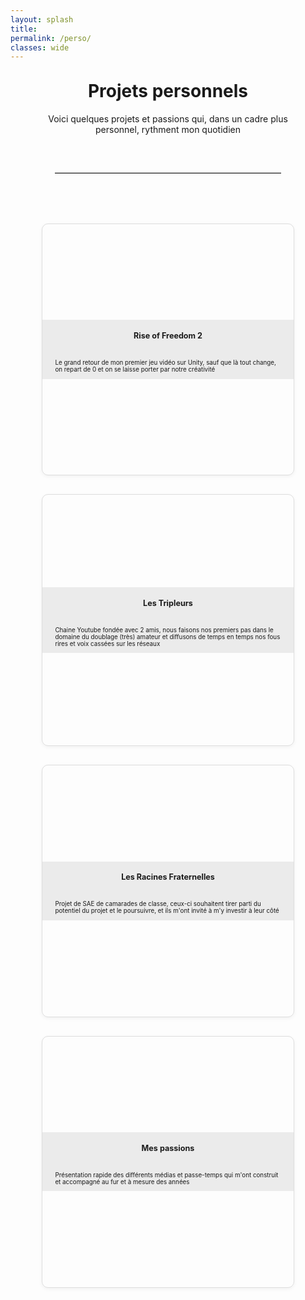```yaml
---
layout: splash
title:
permalink: /perso/
classes: wide
---
```

<style>
  .card-grid {
    display: grid;
    grid-template-columns: repeat(auto-fit, minmax(250px, 1fr));
    gap: 30px;
    padding: 20px 0;
  }

  .card-link {
    text-decoration: none;
    color: inherit;
  }

  

  .card:hover {
    transform: translateY(-5px) scale(1.03);
    box-shadow: 0 6px 12px rgba(0,0,0,0.1);
  }
  .card p{
    font-size: 0.7em;
  }
  .card h3{
    font-size: 0.9em;
    margin-bottom: 30px;
    text-align: center;
    font-weight: 700;
  }
  .card-content {
   background-color: rgba(232, 232, 232, 0.8); /*blanc à 80% opaque */
    margin-top:10px;
    margin-bottom:10px;
}
  .card-text{
    padding-left: 20px;
    padding-right: 20px;
    
    
  }
.card {
  aspect-ratio: 1 / 1;
  background-size: cover;
  background-position: center;
  border: 1px solid #ddd;
  border-radius: 10px;
  display: flex;
  flex-direction: column;
  justify-content: center;
  box-shadow: 0 2px 6px rgba(0,0,0,0.05);
  transition: transform 0.2s, box-shadow 0.2s;
}



</style>

<script>
	document.addEventListener("DOMContentLoaded", function (){

      const randomNumber = Math.floor(Math.random() * 3) + 1;
      document.getElementById("tripleurs").style.backgroundImage = "url('/assets/images/tripleurs'"+randomNumber+"'.png')";
    });
  </script>

<div style="width: 80%; margin: 0 auto;">
<h1 style="text-align: center;margin-top: 30px;">Projets personnels</h1>

<p style="text-align: center;">Voici quelques projets et passions qui, dans un cadre plus personnel, rythment mon quotidien</p>

<hr style="border: none; border-top: 1px solid #ccc; margin: 60px auto; width: 90%;" />



<div class="card-grid">

  <!-- Carte 1 -->
  <a href="/unity/projet-1/" class="card-link">
    <div class="card" style="background-image: url('/assets/images/rof2.png');">
      <div class="card-content">
        <div class="card-text">
      <h3>Rise of Freedom 2</h3>
      <p>Le grand retour de mon premier jeu vidéo sur Unity, sauf que là tout change, on repart de 0 et on se laisse porter par notre créativité</p>
    </div>
      </div>
    </div>
  </a>

  <!-- Carte 2 -->
  <a href="/unity/projet-2/" class="card-link">
    <div class="card" id="tripleurs">
      <div class="card-content">
        <div class="card-text">
      <h3>Les Tripleurs</h3>
      <p>Chaine Youtube fondée avec 2 amis, nous faisons nos premiers pas dans le domaine du doublage (très) amateur et diffusons de temps en temps nos fous rires et voix cassées sur les réseaux</p>
    </div>
      </div>
    </div>
  </a>

  <!-- Carte 3 -->
  <a href="/unity/projet-3/" class="card-link">
    <div class="card" style="background-image: url('/assets/images/owen.png');">
      <div class="card-content">
        <div class="card-text">
      <h3>Les Racines Fraternelles</h3>
      <p>Projet de SAE de camarades de classe, ceux-ci souhaitent tirer parti du potentiel du projet et le poursuivre, et ils m'ont invité à m'y investir à leur côté</p>
    </div>
      </div>
    </div>
  </a>

  <!-- Carte 4 -->
  <a href="/unity/projet-3/" class="card-link">
    <div class="card" style="background-image: url('/assets/images/takeyourtime.jpg');">
      <div class="card-content">
        <div class="card-text">
      <h3>Mes passions</h3>
      <p>Présentation rapide des différents médias et passe-temps qui m'ont construit et accompagné au fur et à mesure des années</p>
        </div>
      </div>
    </div>
  </a>

</div>

</div>



